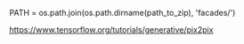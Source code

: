 

<!--
 * @version:
 * @Author:  StevenJokess https://github.com/StevenJokess
 * @Date: 2020-11-07 20:01:34
 * @LastEditors:  StevenJokess https://github.com/StevenJokess
 * @LastEditTime: 2020-11-07 20:01:47
 * @Description:
 * @TODO::
 * @Reference:
-->
PATH = os.path.join(os.path.dirname(path_to_zip), 'facades/')

https://www.tensorflow.org/tutorials/generative/pix2pix
